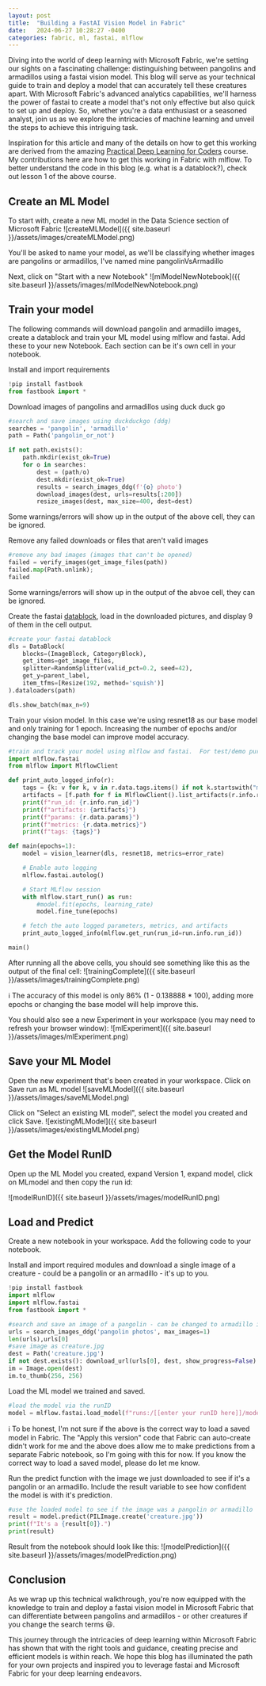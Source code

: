 ```yaml
---
layout: post
title:  "Building a FastAI Vision Model in Fabric"
date:   2024-06-27 10:28:27 -0400
categories: fabric, ml, fastai, mlflow
---
```


Diving into the world of deep learning with Microsoft Fabric, we're setting our sights on a fascinating challenge: distinguishing between pangolins and armadillos using a fastai vision model. This blog will serve as your technical guide to train and deploy a model that can accurately tell these creatures apart. With Microsoft Fabric's advanced analytics capabilities, we'll harness the power of fastai to create a model that's not only effective but also quick to set up and deploy. So, whether you're a data enthusiast or a seasoned analyst, join us as we explore the intricacies of machine learning and unveil the steps to achieve this intriguing task.

Inspiration for this article and many of the details on how to get this working are derived from the amazing [Practical Deep Learning for Coders](https://course.fast.ai/) course.  My contributions here are how to get this working in Fabric with mlflow.  To better understand the code in this blog (e.g. what is a datablock?), check out lesson 1 of the above course.

## Create an ML Model

To start with, create a new ML model in the Data Science section of Microsoft Fabric
![createMLModel]({{ site.baseurl }}/assets/images/createMLModel.png)

You'll be asked to name your model, as we'll be classifying whether images are pangolins or armadillos, I've named mine pangolinVsArmadillo

Next, click on "Start with a new Notebook"
![mlModelNewNotebook]({{ site.baseurl }}/assets/images/mlModelNewNotebook.png)

## Train your model
The following commands will download pangolin and armadillo images, create a datablock and train your ML model using mlflow and fastai.  Add these to your new Notebook.  Each section can be it's own cell in your notebook.

Install and import requirements

```python
!pip install fastbook
from fastbook import *
```
Download images of pangolins and armadillos using duck duck go

```python
#search and save images using duckduckgo (ddg)
searches = 'pangolin', 'armadillo'
path = Path('pangolin_or_not')

if not path.exists():
    path.mkdir(exist_ok=True)
    for o in searches:
        dest = (path/o)
        dest.mkdir(exist_ok=True)
        results = search_images_ddg(f'{o} photo')
        download_images(dest, urls=results[:200])
        resize_images(dest, max_size=400, dest=dest)
```

Some warnings/errors will show up in the output of the above cell, they can be ignored.

Remove any failed downloads or files that aren't valid images

```python
#remove any bad images (images that can't be opened)
failed = verify_images(get_image_files(path))
failed.map(Path.unlink);
failed
```

Some warnings/errors will show up in the output of the abvoe cell, they can be ignored.

Create the fastai [datablock](https://docs.fast.ai/data.block.html), load in the downloaded pictures, and display 9 of them in the cell output.

```python
#create your fastai datablock
dls = DataBlock(
    blocks=(ImageBlock, CategoryBlock),
    get_items=get_image_files,
    splitter=RandomSplitter(valid_pct=0.2, seed=42),
    get_y=parent_label,
    item_tfms=[Resize(192, method='squish')]
).dataloaders(path)

dls.show_batch(max_n=9)
```

Train your vision model.  In this case we're using resnet18 as our base model and only training for 1 epoch.  Increasing the number of epochs and/or changing the base model can improve model accuracy.

```python
#train and track your model using mlflow and fastai.  For test/demo purposes, we'll only do a 1 epoch of training
import mlflow.fastai
from mlflow import MlflowClient

def print_auto_logged_info(r):
    tags = {k: v for k, v in r.data.tags.items() if not k.startswith("mlflow.")}
    artifacts = [f.path for f in MlflowClient().list_artifacts(r.info.run_id, "model")]
    print(f"run_id: {r.info.run_id}")
    print(f"artifacts: {artifacts}")
    print(f"params: {r.data.params}")
    print(f"metrics: {r.data.metrics}")
    print(f"tags: {tags}")

def main(epochs=1):
    model = vision_learner(dls, resnet18, metrics=error_rate)

    # Enable auto logging
    mlflow.fastai.autolog()

    # Start MLflow session
    with mlflow.start_run() as run:
        #model.fit(epochs, learning_rate)
        model.fine_tune(epochs)

    # fetch the auto logged parameters, metrics, and artifacts
    print_auto_logged_info(mlflow.get_run(run_id=run.info.run_id))

main()
```

After running all the above cells, you should see something like this as the output of the final cell:
![trainingComplete]({{ site.baseurl }}/assets/images/trainingComplete.png)

:information_source: The accuracy of this model is only 86% (1 - 0.138888 * 100), adding more epochs or changing the base model will help improve this.

You should also see a new Experiment in your workspace (you may need to refresh your browser window):
![mlExperiment]({{ site.baseurl }}/assets/images/mlExperiment.png)

## Save your ML Model

Open the new experiment that's been created in your workspace.  Click on Save run as ML model
![saveMLModel]({{ site.baseurl }}/assets/images/saveMLModel.png)

Click on "Select an existing ML model", select the model you created and click Save.
![existingMLModel]({{ site.baseurl }}/assets/images/existingMLModel.png)

## Get the Model RunID

Open up the ML Model you created, expand Version 1, expand model, click on MLmodel and then copy the run id:

![modelRunID]({{ site.baseurl }}/assets/images/modelRunID.png)

## Load and Predict

Create a new notebook in your workspace.  Add the following code to your notebook.

Install and import required modules and download a single image of a creature - could be a pangolin or an armadillo - it's up to you.

```python
!pip install fastbook
import mlflow
import mlflow.fastai
from fastbook import *

#search and save an image of a pangolin - can be changed to armadillo in the line below if you want
urls = search_images_ddg('pangolin photos', max_images=1)
len(urls),urls[0]
#save image as creature.jpg
dest = Path('creature.jpg')
if not dest.exists(): download_url(urls[0], dest, show_progress=False)
im = Image.open(dest)
im.to_thumb(256, 256)
```

Load the ML model we trained and saved.

```python
#load the model via the runID
model = mlflow.fastai.load_model(f"runs:/[[enter your runID here]]/model")
```

:information_source: To be honest, I'm not sure if the above is the correct way to load a saved model in Fabric.  The "Apply this version" code that Fabric can auto-create didn't work for me and the above does allow me to make predictions from a separate Fabric notebook, so I'm going with this for now.  If you know the correct way to load a saved model, please do let me know.

Run the predict function with the image we just downloaded to see if it's a pangolin or an armadillo.  Include the result variable to see how confident the model is with it's prediction.

```python
#use the loaded model to see if the image was a pangolin or armadillo
result = model.predict(PILImage.create('creature.jpg'))
print(f"It's a {result[0]}.")
print(result)
```

Result from the notebook should look like this:
![modelPrediction]({{ site.baseurl }}/assets/images/modelPrediction.png)

## Conclusion

As we wrap up this technical walkthrough, you're now equipped with the knowledge to train and deploy a fastai vision model in Microsoft Fabric that can differentiate between pangolins and armadillos - or other creatures if you change the search terms :smiley:. 

This journey through the intricacies of deep learning within Microsoft Fabric has shown that with the right tools and guidance, creating precise and efficient models is within reach. We hope this blog has illuminated the path for your own projects and inspired you to leverage fastai and Microsoft Fabric for your deep learning endeavors.